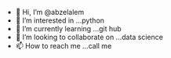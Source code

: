 - 👋 Hi, I’m @abzelalem
- 👀 I’m interested in ...python
- 🌱 I’m currently learning ...git hub
- 💞️ I’m looking to collaborate on ...data science 
- 📫 How to reach me ...call me

<!---
abzelalem/abzelalem is a ✨ special ✨ repository because its `README.md` (this file) appears on your GitHub profile.
You can click the Preview link to take a look at your changes.
--->
